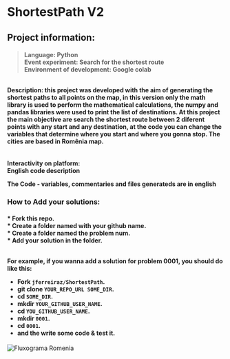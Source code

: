 # ShortestPath V2



<h2>Project information:</h2>
<h4>

>Language: Python <br>
>Event experiment: Search for the shortest route <br>
>Environment of development: Google colab 

<br>
Description: 
this project was developed with the aim of generating the shortest paths to all points on the map, in this version only the math library is used to perform the mathematical calculations, the numpy and pandas libraries were used to print the list of destinations. At this project the main objective are search the shortest route between 2 diferent points with any start and any destination, at the code you can change the variables that determine where you start and where you gonna stop. The cities are based in Romênia map. <br> 
<br><br>
Interactivity on platform: <br>
English code description <br>

The Code - variables, commentaries and files generateds are in english <br>

### How to Add your solutions:
<h4>
  * Fork this repo. <br>
  * Create a folder named with your github name.<br>
  * Create a folder named the problem num.<br>
  * Add your solution in the folder.<br><br>

For example, if you wanna add a solution for problem 0001, you should do like this:

  * Fork `jferreiraz/ShortestPath`.
  * git clone `YOUR_REPO_URL SOME_DIR`.
  * cd `SOME_DIR`.
  * mkdir `YOUR_GITHUB_USER_NAME`.
  * cd `YOU_GITHUB_USER_NAME`.
  * mkdir `0001`.
  * cd `0001`.
  * and the write some code & test it.


 </h4>

![Fluxograma Romenia](https://user-images.githubusercontent.com/106937501/190504950-b06ab5ff-4801-488c-aa62-464d4a69696f.png)
